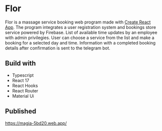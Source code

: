 # Flor

Flor is a massage service booking web program made with [Create React App](https://github.com/facebook/create-react-app).
The program integrates a user registration system and bookings store service powered by Firebase.
List of available time updates by an employee with admin privilegies.
User can choose a service from the list and make a booking for a selected day and time.
Information with a completed booking details after confirmation is sent to the telegram bot.

## Build with

- Typescript
- React 17
- React Hooks
- React Router
- Material Ui

## Published

https://magia-5bd20.web.app/
